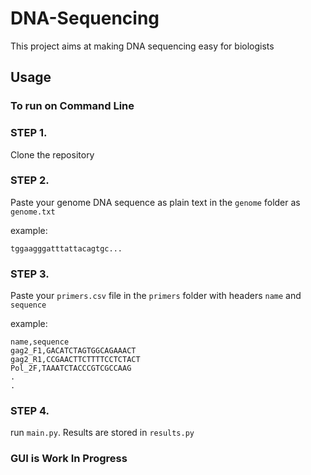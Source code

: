 # DNA-Sequencing

This project aims at making DNA sequencing easy for biologists

## Usage

### To run on Command Line

### STEP 1. 

Clone the repository

### STEP 2. 

Paste your genome DNA sequence as plain text in the ```genome``` folder as ```genome.txt```

example:

```tggaagggatttattacagtgc...```

### STEP 3. 

Paste your ```primers.csv``` file in the ```primers``` folder with headers ```name``` and ```sequence```

example:

```
name,sequence
gag2_F1,GACATCTAGTGGCAGAAACT
gag2_R1,CCGAACTTCTTTTCCTCTACT
Pol_2F,TAAATCTACCCGTCGCCAAG
.
.
```

### STEP 4.
run ```main.py```. Results are stored in ```results.py```


### GUI is Work In Progress
